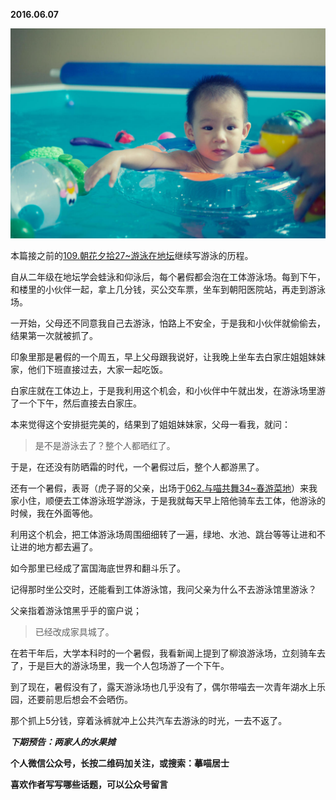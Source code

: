 
          
            
**2016.06.07**



![](img/51001-7e36aeb03fbe2c79.jpg)




本篇接之前的[109.朝花夕拾27~游泳在地坛](https://link.jianshu.com?t=http://mp.weixin.qq.com/s?__biz=MzA4NzEzMjMzNw==&amp;mid=503628560&amp;idx=1&amp;sn=04a788541e840431498d52f916cd8022#rd)继续写游泳的历程。

自从二年级在地坛学会蛙泳和仰泳后，每个暑假都会泡在工体游泳场。每到下午，和楼里的小伙伴一起，拿上几分钱，买公交车票，坐车到朝阳医院站，再走到游泳场。

一开始，父母还不同意我自己去游泳，怕路上不安全，于是我和小伙伴就偷偷去，结果第一次就被抓了。

印象里那是暑假的一个周五，早上父母跟我说好，让我晚上坐车去白家庄姐姐妹妹家，他们下班直接过去，大家一起吃饭。

白家庄就在工体边上，于是我利用这个机会，和小伙伴中午就出发，在游泳场里游了一个下午，然后直接去白家庄。

本来觉得这个安排挺完美的，结果到了姐姐妹妹家，父母一看我，就问：
>是不是游泳去了？整个人都晒红了。



于是，在还没有防晒霜的时代，一个暑假过后，整个人都游黑了。

还有一个暑假，表哥（虎子哥的父亲，出场于[062.与喵共舞34~春游菜地](https://link.jianshu.com?t=http://mp.weixin.qq.com/s?__biz=MzA4NzEzMjMzNw==&amp;mid=403438087&amp;idx=1&amp;sn=a7872a38bbf162e5a11126479b52a9fc#rd)）来我家小住，顺便去工体游泳班学游泳，于是我就每天早上陪他骑车去工体，他游泳的时候，我在外面等他。

利用这个机会，把工体游泳场周围细细转了一遍，绿地、水池、跳台等等让进和不让进的地方都去遍了。

如今那里已经成了富国海底世界和翻斗乐了。

记得那时坐公交时，还能看到工体游泳馆，我问父亲为什么不去游泳馆里游泳？

父亲指着游泳馆黑乎乎的窗户说；
>已经改成家具城了。



在若干年后，大学本科时的一个暑假，我看新闻上提到了柳浪游泳场，立刻骑车去了，于是巨大的游泳场里，我一个人包场游了一个下午。

到了现在，暑假没有了，露天游泳场也几乎没有了，偶尔带喵去一次青年湖水上乐园，还要前思后想会不会晒伤。

那个抓上5分钱，穿着泳裤就冲上公共汽车去游泳的时光，一去不返了。


***下期预告：两家人的水果摊***


**个人微信公众号，长按二维码加关注，或搜索：摹喵居士**

**喜欢作者写写哪些话题，可以公众号留言**




          
        